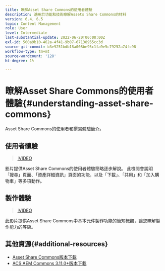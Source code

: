 ```yaml
---
title: 瞭解Asset Share Commons的使用者體驗
description: 適用於功能和技術瞭解Assets Share Commons的材料
version: 6.4, 6.5
topic: Content Management
role: User
level: Intermediate
last-substantial-update: 2022-06-20T00:00:00Z
exl-id: 500a9b10-462a-4f41-9b07-67138955cc3d
source-git-commit: b3e9251bdb18a008be95c1fa9e5c79252a74fc98
workflow-type: tm+mt
source-wordcount: '128'
ht-degree: 1%

---
```


# 瞭解Asset Share Commons的使用者體驗{#understanding-asset-share-commons}

Asset Share Commons的使用者和撰寫體驗簡介。

## 使用者體驗

>[!VIDEO](https://video.tv.adobe.com/v/20497?quality=12&learn=on)

影片提供Asset Share Commons的使用者體驗簡略逐步解說。 此檢閱會說明「搜尋」頁面、「資產詳細資訊」頁面的功能，以及「下載」、「共用」和「加入購物車」等多項動作。

## 製作體驗

>[!VIDEO](https://video.tv.adobe.com/v/20498?quality=12&learn=on)

此影片提供Asset Share Commons中基本元件製作功能的簡短概觀，讓您瞭解製作能力的等級。

## 其他資源{#additional-resources}

* [Asset Share Commons版本下載](https://github.com/Adobe-Marketing-Cloud/asset-share-commons/releases)
* [ACS AEM Commons 3.11.0+版本下載](https://github.com/Adobe-Consulting-Services/acs-aem-commons/releases)
